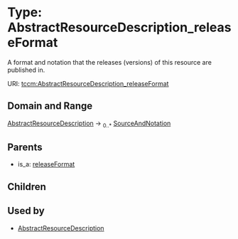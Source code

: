 
# Type: AbstractResourceDescription_releaseFormat


A format and notation that the releases (versions) of this resource are published in.

URI: [tccm:AbstractResourceDescription_releaseFormat](https://hotecosystem.org/tccm/AbstractResourceDescription_releaseFormat)


## Domain and Range

[AbstractResourceDescription](AbstractResourceDescription.md) ->  <sub>0..*</sub> [SourceAndNotation](SourceAndNotation.md)

## Parents

 *  is_a: [releaseFormat](releaseFormat.md)

## Children


## Used by

 * [AbstractResourceDescription](AbstractResourceDescription.md)
